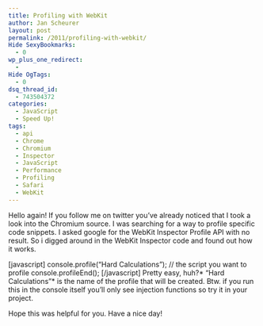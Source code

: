 ```yaml
---
title: Profiling with WebKit
author: Jan Scheurer
layout: post
permalink: /2011/profiling-with-webkit/
Hide SexyBookmarks:
  - 0
wp_plus_one_redirect:
  -
Hide OgTags:
  - 0
dsq_thread_id:
  - 743504372
categories:
  - JavaScript
  - Speed Up!
tags:
  - api
  - Chrome
  - Chromium
  - Inspector
  - JavaScript
  - Performance
  - Profiling
  - Safari
  - WebKit
---
```


Hello again!
If you follow me on twitter you’ve already noticed that I took a look into the Chromium source.
I was searching for a way to profile specific code snippets.
I asked google for the WebKit Inspector Profile API with no result.
So i digged around in the WebKit Inspector code and found out how it works.

[javascript]
console.profile(“Hard Calculations”);
// the script you want to profile
console.profileEnd();
[/javascript]
Pretty easy, huh?* “Hard Calculations”* is the name of the profile that will be created.
Btw. if you run this in the console itself you’ll only see injection functions so try it in your project.

Hope this was helpful for you.
Have a nice day!

